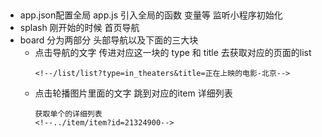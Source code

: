 ## 
- app.json配置全局
  app.js 引入全局的函数 变量等 监听小程序初始化
- splash 刚开始的时候 首页导航
- board 分为两部分 头部导航以及下面的三大块 
  + 点击导航的文字 传进对应这一块的 type 和 title 去获取对应的页面的list
     ```
     <!--/list/list?type=in_theaters&title=正在上映的电影-北京-->
     ```
  + 点击轮播图片里面的文字 跳到对应的item 详细列表
    ```
    获取单个的详细列表
    <!--../item/item?id=21324900-->
    ```